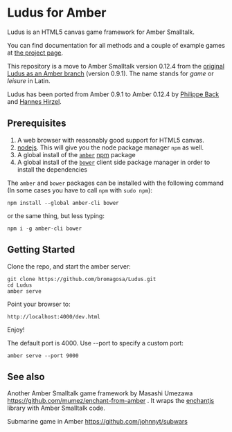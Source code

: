 # Ludus for Amber

Ludus is an HTML5 canvas game framework for Amber Smalltalk.

You can find documentation for all methods and a couple of example games at [the project page](http://bromagosa.github.io/Ludus/).

This repository is a move to Amber Smalltalk version 0.12.4 from the [original Ludus as an Amber branch](https://github.com/bromagosa/amber/tree/ludus) (version 0.9.1). The name stands for *game* or *leisure* in Latin.

Ludus has been ported from Amber 0.9.1 to Amber 0.12.4 by [Philippe Back](https://github.com/philippeback) and [Hannes Hirzel](https://github.com/hhzl).


## Prerequisites

1. A web browser with reasonably good support for HTML5 canvas.
2. [nodejs](http://www.nodejs.org/). This will give you the node package manager `npm` as well.
3. A global install of the [`amber`](http://amber-lang.net/) [npm](http://npmjs.org/) package
4. A global install of the [`bower`](http://bower.io/) client side package manager in order to install the dependencies

The `amber` and `bower` packages can be installed with the following command (In some cases you have to call `npm` with `sudo npm`):

    npm install --global amber-cli bower

or the same thing, but less typing:

    npm i -g amber-cli bower

## Getting Started

Clone the repo, and start the amber server:

    git clone https://github.com/bromagosa/Ludus.git
    cd Ludus
    amber serve

Point your browser to:

    http://localhost:4000/dev.html

Enjoy!

The default port is 4000. Use --port to specify a custom port:

    amber serve --port 9000


## See also
Another Amber Smalltalk game framework by Masashi Umezawa
https://github.com/mumez/enchant-from-amber . It wraps the [enchantjs](http://enchantjs.com/) library with Amber Smalltalk code.


Submarine game in Amber  https://github.com/johnnyt/subwars
